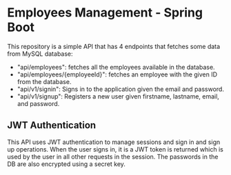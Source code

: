 # Employees Management - Spring Boot
This repository is a simple API that has 4 endpoints that fetches some data from MySQL database:
- "api/employees": fetches all the employees available in the database.
- "api/employees/{employeeId}": fetches an employee with the given ID from the database.
- "api/v1/signin": Signs in to the application given the email and password.
- "api/v1/signup": Registers a new user given firstname, lastname, email, and password.

## JWT Authentication
This API uses JWT authentication to manage sessions and sign in and sign up operations. When the user signs in, it is a JWT token is returned which is used by the user in all other requests in the session. The passwords in the DB are also encrypted using a secret key.
